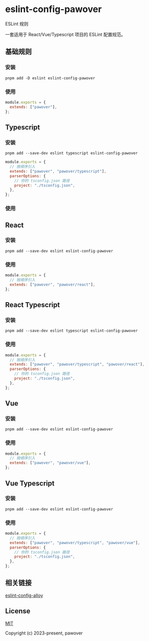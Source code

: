 # eslint-config-pawover

ESLint 规则

一套适用于 React/Vue/Typescript 项目的 ESLint 配置规范。

## 基础规则

### 安装

```shell
pnpm add -D eslint eslint-config-pawover
```

### 使用

```js
module.exports = {
  extends: ["pawover"],
};
```

## Typescript

### 安装

```shell
pnpm add --save-dev eslint typescript eslint-config-pawover
```

```js
module.exports = {
  // 按顺序引入
  extends: ["pawover", "pawover/typescript"],
  parserOptions: {
    // 你的 tsconfig.json 路径
    project: "./tsconfig.json",
  },
};
```

### 使用

## React

### 安装

```shell
pnpm add --save-dev eslint eslint-config-pawover
```

### 使用

```js
module.exports = {
  // 按顺序引入
  extends: ["pawover", "pawover/react"],
};
```

## React Typescript

### 安装

```shell
pnpm add --save-dev eslint typescript eslint-config-pawover
```

### 使用

```js
module.exports = {
  // 按顺序引入
  extends: ["pawover", "pawover/typescript", "pawover/react"],
  parserOptions: {
    // 你的 tsconfig.json 路径
    project: "./tsconfig.json",
  },
};
```

## Vue

### 安装

```shell
pnpm add --save-dev eslint eslint-config-pawover
```

### 使用

```js
module.exports = {
  // 按顺序引入
  extends: ["pawover", "pawover/vue"],
};
```

## Vue Typescript

### 安装

```shell
pnpm add --save-dev eslint eslint-config-pawover

```

### 使用

```js
module.exports = {
  // 按顺序引入
  extends: ["pawover", "pawover/typescript", "pawover/vue"],
  parserOptions: {
    // 你的 tsconfig.json 路径
    project: "./tsconfig.json",
  },
};
```

## 相关链接

[eslint-config-alloy](https://alloyteam.github.io/eslint-config-alloy/?language=zh-CN)

## License

[MIT](https://github.com/pawover/eslint-config-pawover/blob/main/LICENSE)

Copyright (c) 2023-present, pawover
